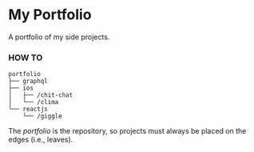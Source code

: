 
# My Portfolio
A portfolio of my side projects.


### HOW TO

```
portfolio
├── graphql
├── ios
│   ├── /chit-chat
│   └── /clima
└── reactjs
    └── /giggle
```

The _portfolio_ is the repository, so projects must always be placed on the edges (i.e., leaves).

